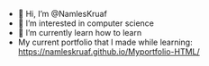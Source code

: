 - 👋 Hi, I’m @NamlesKruaf
- 👀 I’m interested in computer science
- 🌱 I’m currently learn how to learn
- My current portfolio that I made while learning: https://namleskruaf.github.io/Myportfolio-HTML/
<!---
NamlesKruaf/NamlesKruaf is a ✨ special ✨ repository because its `README.md` (this file) appears on your GitHub profile.
You can click the Preview link to take a look at your changes.
--->
